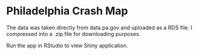 # Philadelphia Crash Map

The data was taken directly from data.pa.gov and uploaded as a RDS file. I compressed into a .zip file for downloading purposes.

Run the app in RStudio to view Shiny application.
